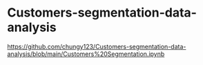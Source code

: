 # Customers-segmentation-data-analysis
https://github.com/chungy123/Customers-segmentation-data-analysis/blob/main/Customers%20Segmentation.ipynb
